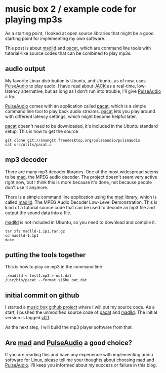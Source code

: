 music box 2 / example code for playing mp3s
===========================================

As a starting point, I looked at open source libraries that might be a good
starting point for implementing my own software.

This post is about [madlld][1] and [pacat][2], which are command line tools
with tutorial-like source codes that can be combined to play mp3s.

audio output
------------

My favorite Linux distribution is Ubuntu, and Ubuntu, as of now, uses
[PulseAudio][3] to play audio. I have read about [JACK][4] as a real-time,
low-latency alternative, but as long as I don't run into trouble, I'll give
[PulseAudio][3] a try.

[PulseAudio][3] comes with an application called [pacat][2], which is a simple
command line tool to play back audio streams. [pacat][2] lets you play around
with different latency settings, which might become helpful later.

[pacat][2] doesn't need to be downloaded, it's included in the Ubuntu standard
setup. This is how to get the source

	git clone git://anongit.freedesktop.org/pulseaudio/pulseaudio
	cat src/utils/pacat.c

mp3 decoder
-----------

There are many mp3 decoder libraries. One of the most widespread seems to be
[mad][5], the MPEG audio decoder. The project doesn't seem very active right
now, but I think this is more because it's done, not because people don't use
it anymore.

There is a simple command line application using the [mad][5] library, which is
called [madlld][1]: The MPEG Audio Decoder Low-Level Demonstration. This is
kind of a tutorial source code that can be used to decode an mp3 file and
output the sound data into a file.

[madlld][1] is not included in Ubuntu, so you need to download and compile it.

	tar xfz madlld-1.1p1.tar.gz
	cd madlld-1.1p1
	make

putting the tools together
--------------------------

This is how to play an mp3 in the command line

	./madlld < test1.mp3 > out.dat
	/usr/bin/pacat --format s16be out.dat

initial commit on github
------------------------

I started a [music box github project][6] where I will put my source code. As
a start, I pushed the unmodified source code of [pacat][2] and [madlld][1].
The initial version is tagged [v0.1][7].

As the next step, I will build the mp3 player software from that.

Are [mad][5] and [PulseAudio][3] a good choice?
-----------------------------------------------

If you are reading this and have any experience with implementing audio
software for Linux, please tell me your thoughts about choosing
[mad][5] and [PulseAudio][3]. I'll keep you informed about my success or
failure in this blog.

[1]: http://www.bsd-dk.dk/~elrond/audio/madlld
[2]: http://manpages.ubuntu.com/manpages/natty/man1/pacat.1.html
[3]: http://www.pulseaudio.org
[4]: http://jackaudio.org
[5]: http://www.underbit.com/products/mad
[6]: http://github.com/fstab/music-box
[7]: https://github.com/fstab/music-box/tree/v0.1
